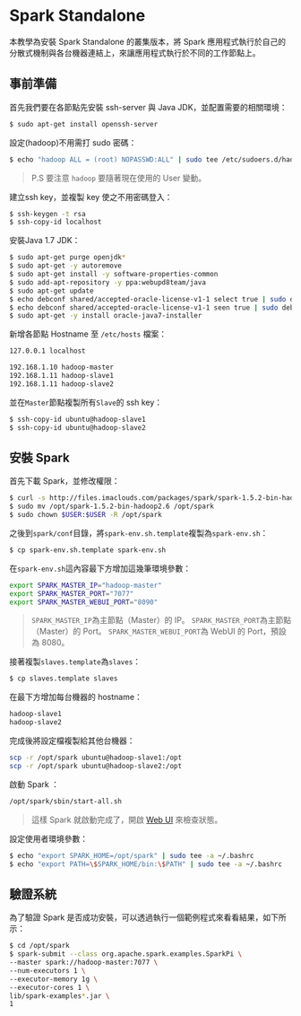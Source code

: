 # Spark Standalone
本教學為安裝 Spark Standalone 的叢集版本，將 Spark 應用程式執行於自己的分散式機制與各台機器連結上，來讓應用程式執行於不同的工作節點上。

## 事前準備
首先我們要在各節點先安裝 ssh-server 與 Java JDK，並配置需要的相關環境：
```sh
$ sudo apt-get install openssh-server
```

設定<user>(hadoop)不用需打 sudo 密碼：
```sh
$ echo "hadoop ALL = (root) NOPASSWD:ALL" | sudo tee /etc/sudoers.d/hadoop && sudo chmod 440 /etc/sudoers.d/hadoop
```
> P.S 要注意 ```hadoop``` 要隨著現在使用的 User 變動。

建立ssh key，並複製 key 使之不用密碼登入：
```sh
$ ssh-keygen -t rsa
$ ssh-copy-id localhost
```

安裝Java 1.7 JDK：
```sh
$ sudo apt-get purge openjdk*
$ sudo apt-get -y autoremove
$ sudo apt-get install -y software-properties-common
$ sudo add-apt-repository -y ppa:webupd8team/java
$ sudo apt-get update
$ echo debconf shared/accepted-oracle-license-v1-1 select true | sudo debconf-set-selections
$ echo debconf shared/accepted-oracle-license-v1-1 seen true | sudo debconf-set-selections
$ sudo apt-get -y install oracle-java7-installer
```

新增各節點 Hostname 至 ```/etc/hosts``` 檔案：
```sh
127.0.0.1 localhost

192.168.1.10 hadoop-master
192.168.1.11 hadoop-slave1
192.168.1.11 hadoop-slave2
```

並在```Master```節點複製所有```Slave```的 ssh key：
```sh
$ ssh-copy-id ubuntu@hadoop-slave1
$ ssh-copy-id ubuntu@hadoop-slave2
```
## 安裝 Spark
首先下載 Spark，並修改權限：
```sh
$ curl -s http://files.imaclouds.com/packages/spark/spark-1.5.2-bin-hadoop2.6.tgz | sudo tar -xz -C /opt/
$ sudo mv /opt/spark-1.5.2-bin-hadoop2.6 /opt/spark
$ sudo chown $USER:$USER -R /opt/spark
```

之後到```spark/conf```目錄，將```spark-env.sh.template```複製為```spark-env.sh```：
```sh
$ cp spark-env.sh.template spark-env.sh
```
在```spark-env.sh```這內容最下方增加這幾筆環境參數：
```sh
export SPARK_MASTER_IP="hadoop-master"  
export SPARK_MASTER_PORT="7077"
export SPARK_MASTER_WEBUI_PORT="8090"   
```
> ```SPARK_MASTER_IP```為主節點（Master）的 IP。
> ```SPARK_MASTER_PORT```為主節點（Master）的 Port。
> ```SPARK_MASTER_WEBUI_PORT```為 WebUI 的 Port，預設為 8080。

接著複製```slaves.template```為```slaves```：
```sh
$ cp slaves.template slaves
```

在最下方增加每台機器的 hostname：
```sh
hadoop-slave1
hadoop-slave2
```

完成後將設定檔複製給其他台機器：
```sh
scp -r /opt/spark ubuntu@hadoop-slave1:/opt
scp -r /opt/spark ubuntu@hadoop-slave2:/opt
```

啟動 Spark ：
```sh
/opt/spark/sbin/start-all.sh
```
> 這樣 Spark 就啟動完成了，開啟 [Web UI](http://<ip>:8090) 來檢查狀態。

設定使用者環境參數：
```sh
$ echo "export SPARK_HOME=/opt/spark" | sudo tee -a ~/.bashrc
$ echo "export PATH=\$SPARK_HOME/bin:\$PATH" | sudo tee -a ~/.bashrc
```

## 驗證系統
為了驗證 Spark 是否成功安裝，可以透過執行一個範例程式來看看結果，如下所示：
```sh
$ cd /opt/spark
$ spark-submit --class org.apache.spark.examples.SparkPi \
--master spark://hadoop-master:7077 \
--num-executors 1 \
--executor-memory 1g \
--executor-cores 1 \
lib/spark-examples*.jar \
1
```
